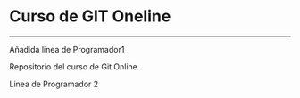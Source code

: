 # Curso de GIT Oneline
_______________________

Añadida linea de Programador1


Repositorio del curso de Git Online

Linea de Programador 2

